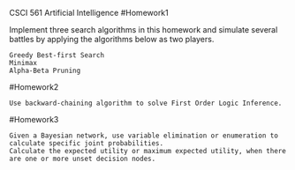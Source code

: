 CSCI 561 Artificial Intelligence
#Homework1

Implement three search algorithms in this homework and simulate several battles by applying the algorithms below as two players.

    Greedy Best-first Search
    Minimax
    Alpha-Beta Pruning

#Homework2

    Use backward-chaining algorithm to solve First Order Logic Inference.

#Homework3

    Given a Bayesian network, use variable elimination or enumeration to calculate specific joint probabilities.
    Calculate the expected utility or maximum expected utility, when there are one or more unset decision nodes.
